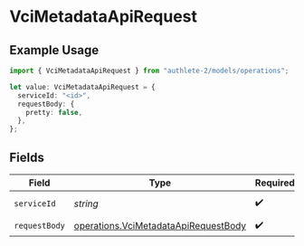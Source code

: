 # VciMetadataApiRequest

## Example Usage

```typescript
import { VciMetadataApiRequest } from "authlete-2/models/operations";

let value: VciMetadataApiRequest = {
  serviceId: "<id>",
  requestBody: {
    pretty: false,
  },
};
```

## Fields

| Field                                                                                        | Type                                                                                         | Required                                                                                     | Description                                                                                  |
| -------------------------------------------------------------------------------------------- | -------------------------------------------------------------------------------------------- | -------------------------------------------------------------------------------------------- | -------------------------------------------------------------------------------------------- |
| `serviceId`                                                                                  | *string*                                                                                     | :heavy_check_mark:                                                                           | A service ID.                                                                                |
| `requestBody`                                                                                | [operations.VciMetadataApiRequestBody](../../models/operations/vcimetadataapirequestbody.md) | :heavy_check_mark:                                                                           | N/A                                                                                          |
